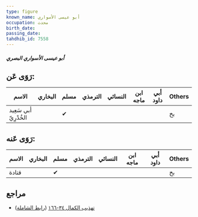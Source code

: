 ```yaml
---
type: figure
known_name: أبو عيسى الأسواري
occupation: محدث
birth_date:
passing_date:
tahdhib_id: 7558
---
```

##### أبو عيسى الأسواري البصري

## رَوَى عَن:
| الاسم                 | البخاري | مسلم | الترمذي | النسائي | ابن ماجه | أبي داود | Others |
| --------------------- | ------- | ---- | ------- | ------- | -------- | -------- | ------ |
| أبي سَعِيد الخُدْرِيّ |         | ✔    |         |         |          |          | بخ     |
## رَوَى عَنه:
| الاسم | البخاري | مسلم | الترمذي | النسائي | ابن ماجه | أبي داود | Others |
| ----- | ------- | ---- | ------- | ------- | -------- | -------- | ------ |
| قتادة |         | ✔    |         |         |          |          | بخ     |
## مراجع
- [تهذيب الكمال ٣٤-١٦٦](obsidian://open?vault=Tahdhib-al-Kamal&file=Figures/٧٥٥٨-أبو%20عيسى%20الأسواري%20البصري) ([رابط الشاملة](https://shamela.ws/book/3722/18283))